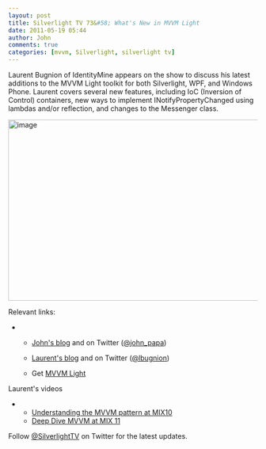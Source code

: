 ```yaml
---
layout: post
title: Silverlight TV 73&#58; What's New in MVVM Light
date: 2011-05-19 05:44
author: John
comments: true
categories: [mvvm, Silverlight, silverlight tv]
---
```

<p>Laurent Bugnion of IdentityMine appears on the show to discuss his latest additions to the MVVM Light toolkit for both Silverlight, WPF, and Windows Phone. Laurent covers several new features, including IoC (Inversion of Control) containers, new ways to implement INotifyPropertyChanged using lambdas and/or reflection, and changes to the Messenger class.</p>
<p><a href="http://jpapa.me/sltv73"><img height="366" width="764" src="http://images.johnpapa.net/wp-content/uploads/media/Windows-Live-Writer/6ea851e67c33_13F75/image_3.png" alt="image" border="0" title="image" style="background-image: none; padding-left: 0px; padding-right: 0px; display: inline; padding-top: 0px; border: 0px;" /></a></p>
<p>Relevant links:</p>
<ul>
<li>&nbsp;
<ul>
<li>
<p><a href="/">John's blog</a> and on Twitter (<a href="http://twitter.com/john_papa">@john_papa</a>)</p>
</li>
<li>
<p><a href="http://www.galasoft.ch/">Laurent's blog</a> and on Twitter (<a href="http://twitter.com/lbugnion">@lbugnion</a>)</p>
</li>
<li>Get <a href="http://www.galasoft.ch/mvvm/">MVVM Light </a></li>
</ul>
</li>
</ul>
<p>Laurent's videos</p>
<ul>
<li>&nbsp;
<ul>
<li><a href="http://www.galasoft.ch/mvvmvideo1">Understanding the MVVM pattern at MIX10 </a> </li>
<li><a href="http://www.galasoft.ch/mvvmvideo2">Deep Dive MVVM at MIX 11 </a></li>
</ul>
</li>
</ul>
<p>Follow <a href="http://www.twitter.com/SilverlightTV">@SilverlightTV</a> on Twitter for the latest updates.</p>

